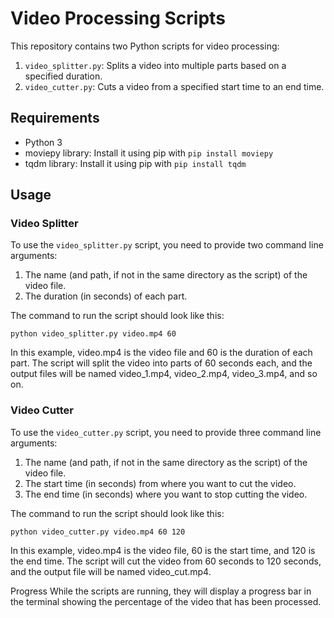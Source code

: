 
# Video Processing Scripts

This repository contains two Python scripts for video processing:

1. `video_splitter.py`: Splits a video into multiple parts based on a specified duration.
2. `video_cutter.py`: Cuts a video from a specified start time to an end time.

## Requirements

- Python 3
- moviepy library: Install it using pip with `pip install moviepy`
- tqdm library: Install it using pip with `pip install tqdm`

## Usage

### Video Splitter

To use the `video_splitter.py` script, you need to provide two command line arguments:

1. The name (and path, if not in the same directory as the script) of the video file.
2. The duration (in seconds) of each part.

The command to run the script should look like this:


`python video_splitter.py video.mp4 60`

In this example, video.mp4 is the video file and 60 is the duration of each part. The script will split the video into parts of 60 seconds each, and the output files will be named video_1.mp4, video_2.mp4, video_3.mp4, and so on.

### Video Cutter

To use the `video_cutter.py` script, you need to provide three command line arguments:

1. The name (and path, if not in the same directory as the script) of the video file.
2. The start time (in seconds) from where you want to cut the video.
3. The end time (in seconds) where you want to stop cutting the video.

The command to run the script should look like this:

`python video_cutter.py video.mp4 60 120`

In this example, video.mp4 is the video file, 60 is the start time, and 120 is the end time. The script will cut the video from 60 seconds to 120 seconds, and the output file will be named video_cut.mp4.

Progress
While the scripts are running, they will display a progress bar in the terminal showing the percentage of the video that has been processed.

